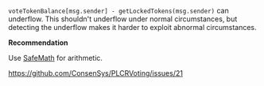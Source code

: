 `voteTokenBalance[msg.sender] - getLockedTokens(msg.sender)` can underflow. This shouldn't underflow under normal circumstances, but detecting the underflow makes it harder to exploit abnormal circumstances.

**Recommendation**

Use [SafeMath](https://github.com/OpenZeppelin/zeppelin-solidity/blob/master/contracts/math/SafeMath.sol) for arithmetic.

<https://github.com/ConsenSys/PLCRVoting/issues/21>
